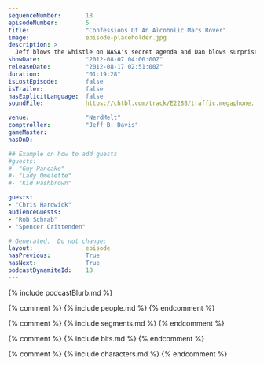 ```yaml
---
sequenceNumber:       18
episodeNumber:        5
title:                "Confessions Of An Alcoholic Mars Rover"
image:                episode-placeholder.jpg
description: >
  Jeff blows the whistle on NASA's secret agenda and Dan blows surprise guest Chris Hardwick!
showDate:             "2012-08-07 04:00:00Z"
releaseDate:          "2012-08-17 02:51:00Z"
duration:             "01:19:28"
isLostEpisode:        false
isTrailer:            false
hasExplicitLanguage:  false
soundFile:            https://chtbl.com/track/E2288/traffic.megaphone.fm/STA8937834520.mp3?updated=1555698703

venue:                "NerdMelt"
comptroller:          "Jeff B. Davis"
gameMaster:           
hasDnD:               

## Example on how to add guests
#guests:
#- "Guy Pancake"
#- "Lady Omelette"
#- "Kid Hashbrown"

guests:
- "Chris Hardwick"
audienceGuests:
- "Rob Schrab"
- "Spencer Crittenden"

# Generated.  Do not change:
layout:               episode
hasPrevious:          True
hasNext:              True
podcastDynamiteId:    18
---
```


{% include podcastBlurb.md %}

{% comment %}
{% include people.md %}
{% endcomment %}

{% comment %}
{% include segments.md %}
{% endcomment %}

{% comment %}
{% include bits.md %}
{% endcomment %}

{% comment %}
{% include characters.md %}
{% endcomment %}
